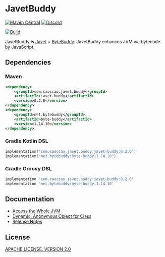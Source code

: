 # JavetBuddy

[![Maven Central](https://img.shields.io/maven-central/v/com.caoccao.javet.buddy/javet-buddy?style=for-the-badge)](https://central.sonatype.com/artifact/com.caoccao.javet.buddy/javet-buddy) [![Discord](https://img.shields.io/discord/870518906115211305?label=join%20our%20Discord&style=for-the-badge)](https://discord.gg/R4vvKU96gw)

[![Build](https://github.com/caoccao/JavetBuddy/actions/workflows/build.yml/badge.svg)](https://github.com/caoccao/JavetBuddy/actions/workflows/build.yml)

JavetBuddy is [Javet](https://github.com/caoccao/Javet) + [ByteBuddy](https://bytebuddy.net/). JavetBuddy enhances JVM via bytecode by JavaScript.

## Dependencies

### Maven

```xml
<dependency>
    <groupId>com.caoccao.javet.buddy</groupId>
    <artifactId>javet-buddy</artifactId>
    <version>0.2.0</version>
</dependency>
<dependency>
    <groupId>net.bytebuddy</groupId>
    <artifactId>byte-buddy</artifactId>
    <version>1.14.10</version>
</dependency>
```

### Gradle Kotlin DSL

```kotlin
implementation("com.caoccao.javet.buddy:javet-buddy:0.2.0")
implementation("net.bytebuddy:byte-buddy:1.14.10")
```

### Gradle Groovy DSL

```groovy
implementation 'com.caoccao.javet.buddy:javet-buddy:0.2.0'
implementation 'net.bytebuddy:byte-buddy:1.14.10'
```

## Documentation

* [Access the Whole JVM](https://www.caoccao.com/Javet/tutorial/advanced/access_the_whole_jvm.html)
* [Dynamic: Anonymous Object for Class](https://www.caoccao.com/Javet/reference/converters/proxy_converter.html#dynamic-anonymous-object-for-class)
* [Release Notes](docs/release_notes.md)

## License

[APACHE LICENSE, VERSION 2.0](LICENSE)

